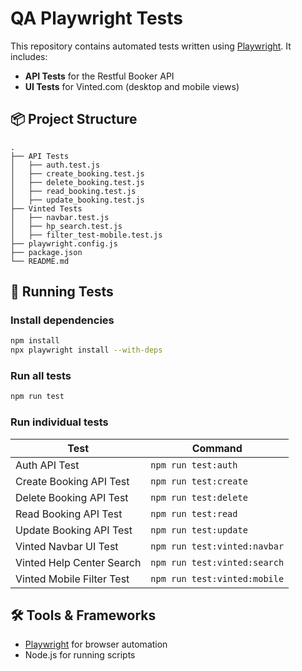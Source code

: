 
# QA Playwright Tests

This repository contains automated tests written using [Playwright](https://playwright.dev/). It includes:

- **API Tests** for the Restful Booker API
- **UI Tests** for Vinted.com (desktop and mobile views)

## 📦 Project Structure
```
.
├── API Tests
│   ├── auth.test.js
│   ├── create_booking.test.js
│   ├── delete_booking.test.js
│   ├── read_booking.test.js
│   ├── update_booking.test.js
├── Vinted Tests
│   ├── navbar.test.js
│   ├── hp_search.test.js
│   ├── filter_test-mobile.test.js
├── playwright.config.js
├── package.json
└── README.md
```

## 🚀 Running Tests

### Install dependencies
```bash
npm install
npx playwright install --with-deps  
```

### Run all tests
```bash
npm run test
```

### Run individual tests
| Test                          | Command                                   |
|-------------------------------|-------------------------------------------|
| Auth API Test                 | `npm run test:auth`                      |
| Create Booking API Test       | `npm run test:create`                    |
| Delete Booking API Test       | `npm run test:delete`                    |
| Read Booking API Test         | `npm run test:read`                      |
| Update Booking API Test       | `npm run test:update`                    |
| Vinted Navbar UI Test         | `npm run test:vinted:navbar`             |
| Vinted Help Center Search     | `npm run test:vinted:search`             |
| Vinted Mobile Filter Test     | `npm run test:vinted:mobile`             |

## 🛠 Tools & Frameworks
- [Playwright](https://playwright.dev/) for browser automation
- Node.js for running scripts
